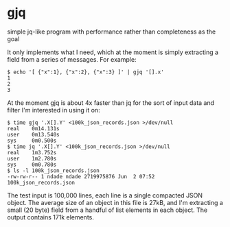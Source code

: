 # gjq
simple jq-like program with performance rather than completeness as the goal

It only implements what I need, which at the moment is simply extracting a field from a series of messages.
For example:

    $ echo '[ {"x":1}, {"x":2}, {"x":3} ]' | gjq '[].x'
    1
    2
    3

At the moment gjq is about 4x faster than jq for the sort of input data and filter I'm interested in using it on:

    $ time gjq '.X[].Y' <100k_json_records.json >/dev/null
    real    0m14.131s
    user    0m13.540s
    sys     0m0.500s
    $ time jq '.X[].Y' <100k_json_records.json >/dev/null
    real    1m3.752s
    user    1m2.780s
    sys     0m0.780s
    $ ls -l 100k_json_records.json
    -rw-rw-r-- 1 ndade ndade 2719975876 Jun  2 07:52 100k_json_records.json

The test input is 100,000 lines, each line is a single compacted JSON object. The average size of an object
in this file is 27kB, and I'm extracting a small (20 byte) field from a handful of list elements in each object.
The output contains 171k elements.

